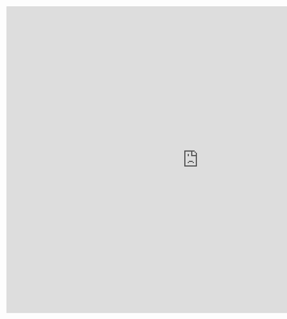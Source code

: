 <iframe src="https://github.com/steph1793/3D-Rendering/blob/master/files/report.pdf" style="width:1000px; height:800px;" frameborder="0" allowfullscreen></iframe>
